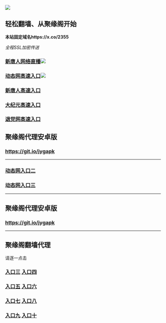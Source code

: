 
![](https://raw.githubusercontent.com/hao369/a/master/j.jpg)



## 轻松翻墙、从聚缘阁开始

**本站固定域名https://x.co/2355**

_全程SSL加密传送_

### [新唐人网络直播]( https://76uhqpv44d.execute-api.us-east-2.amazonaws.com/25169m7)![](https://raw.githubusercontent.com/hao369/a/master/jygtj.gif)

### [动态网高速入口]( https://7rc89x6yeh.execute-api.us-east-2.amazonaws.com/5478nhgy/?id=2)![](https://raw.githubusercontent.com/hao369/a/master/jygdl.gif)

### [新唐人高速入口]( https://7rc89x6yeh.execute-api.us-east-2.amazonaws.com/5478nhgy/?id=5)

### [大纪元高速入口]( https://7rc89x6yeh.execute-api.us-east-2.amazonaws.com/5478nhgy/?id=7)

### [退党网高速入口]( https://7rc89x6yeh.execute-api.us-east-2.amazonaws.com/5478nhgy/?id=8)

##  聚缘阁代理安卓版

### https://git.io/jygapk



***

### [动态网入口二](https://x.co/ddg)

### [动态网入口三]( https://x.co/ddf)



***



##  聚缘阁代理安卓版

### https://git.io/jygapk


***


## 聚缘阁翻墙代理 

请逐一点击



### **[入口三](https://s3-ap-southeast-1.amazonaws.com/jyg4/jyg.html)**  **[入口四](https://s3-ap-northeast-1.amazonaws.com/jyg9/jyg.html)**

### **[入口五](https://s3.ap-south-1.amazonaws.com/jyg5/jyg.html)**  **[入口六](https://s3-us-west-2.amazonaws.com/jyg7/jyg.html)**


###  **[入口七](https://s3-us-west-1.amazonaws.com/jyg6/jyg.html)**  **[入口八](https://s3-eu-west-1.amazonaws.com/jyg8/jyg.html)**


###  **[入口九](https://s3.eu-central-1.amazonaws.com/jyg3/jyg.html)**  **[入口十](https://s3-ap-southeast-2.amazonaws.com/jyg1/jyg.html)**





